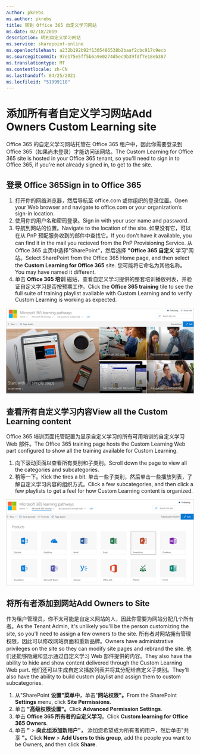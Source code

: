 ```yaml
---
author: pkrebs
ms.author: pkrebs
title: 转到 Office 365 自定义学习网站
ms.date: 02/18/2019
description: 转到自定义学习网站
ms.service: sharepoint-online
ms.openlocfilehash: a232b192b92f1305486538b2baaf2cbc917c9ecb
ms.sourcegitcommit: 97e175e5ff5b6a9e0274d5ec9b39fdf7e18eb387
ms.translationtype: MT
ms.contentlocale: zh-CN
ms.lasthandoff: 04/25/2021
ms.locfileid: "51999118"
---
```

# <a name="add-owners-custom-learning-site"></a><span data-ttu-id="79c22-103">添加所有者自定义学习网站</span><span class="sxs-lookup"><span data-stu-id="79c22-103">Add Owners Custom Learning site</span></span>

<span data-ttu-id="79c22-104">Office 365 的自定义学习网站托管在 Office 365 租户中，因此你需要登录到 Office 365（如果尚未登录）才能访问该网站。</span><span class="sxs-lookup"><span data-stu-id="79c22-104">The Custom Learning for Office 365 site is hosted in your Office 365 tenant, so you'll need to sign in to Office 365, if you're not already signed in, to get to the site.</span></span> 

## <a name="sign-in-to-office-365"></a><span data-ttu-id="79c22-105">登录 Office 365</span><span class="sxs-lookup"><span data-stu-id="79c22-105">Sign in to Office 365</span></span> 

1.  <span data-ttu-id="79c22-106">打开你的网络浏览器，然后导航至 office.com 或你组织的登录位置。</span><span class="sxs-lookup"><span data-stu-id="79c22-106">Open your Web browser and navigate to office.com or your organization’s sign-in location.</span></span> 
2.  <span data-ttu-id="79c22-107">使用你的用户名和密码登录。</span><span class="sxs-lookup"><span data-stu-id="79c22-107">Sign in with your user name and password.</span></span>
3.  <span data-ttu-id="79c22-108">导航到网站的位置。</span><span class="sxs-lookup"><span data-stu-id="79c22-108">Navigate to the location of the site.</span></span> <span data-ttu-id="79c22-109">如果没有它，可以在从 PnP 预配服务收到的邮件中查找它。</span><span class="sxs-lookup"><span data-stu-id="79c22-109">If you don't have it available, you can find it in the mail you recieved from the PnP Provisioning Service.</span></span> <span data-ttu-id="79c22-110">从 Office 365 主页中选择"SharePoint"，然后选择 **"Office 365 自定义** 学习"网站。</span><span class="sxs-lookup"><span data-stu-id="79c22-110">Select SharePoint from the Office 365 Home page, and then select the **Custom Learning for Office 365** site.</span></span> <span data-ttu-id="79c22-111">您可能将它命名为其他名称。</span><span class="sxs-lookup"><span data-stu-id="79c22-111">You may have named it different.</span></span> 
5. <span data-ttu-id="79c22-112">单击 **Office 365 培训** 磁贴，查看自定义学习提供的整套培训播放列表，并验证自定义学习是否按预期工作。</span><span class="sxs-lookup"><span data-stu-id="79c22-112">Click the **Office 365 training** tile to see the full suite of training playlist available with Custom Learning and to verify Custom Learning is working as expected.</span></span> 

![cg-goto.png](media/cg-goto.png)

## <a name="view-all-the-custom-learning-content"></a><span data-ttu-id="79c22-114">查看所有自定义学习内容</span><span class="sxs-lookup"><span data-stu-id="79c22-114">View all the Custom Learning content</span></span>
<span data-ttu-id="79c22-115">Office 365 培训页面托管配置为显示自定义学习的所有可用培训的自定义学习 Web 部件。</span><span class="sxs-lookup"><span data-stu-id="79c22-115">The Office 365 training page hosts the Custom Learning Web part configured to show all the training available for Custom Learning.</span></span> 

1. <span data-ttu-id="79c22-116">向下滚动页面以查看所有类别和子类别。</span><span class="sxs-lookup"><span data-stu-id="79c22-116">Scroll down the page to view all the categories and subcategories.</span></span>
2. <span data-ttu-id="79c22-117">稍等一下。</span><span class="sxs-lookup"><span data-stu-id="79c22-117">Kick the tires a bit.</span></span> <span data-ttu-id="79c22-118">单击一些子类别，然后单击一些播放列表，了解自定义学习内容的组织方式。</span><span class="sxs-lookup"><span data-stu-id="79c22-118">Click a few subcategories, and then click a few playlists to get a feel for how Custom Learning content is organized.</span></span> 

![cg-gotoall.png](media/cg-gotoall.png)

## <a name="add-owners-to-site"></a><span data-ttu-id="79c22-120">将所有者添加到网站</span><span class="sxs-lookup"><span data-stu-id="79c22-120">Add Owners to Site</span></span>
<span data-ttu-id="79c22-121">作为租户管理员，你不太可能是自定义网站的人，因此你需要为网站分配几个所有者。</span><span class="sxs-lookup"><span data-stu-id="79c22-121">As the Tenant Admin, it's unlikely you'll be the person customizing the site, so you'll need to assign a few owners to the site.</span></span> <span data-ttu-id="79c22-122">所有者对网站拥有管理权限，因此可以修改网站页面和重新品牌。</span><span class="sxs-lookup"><span data-stu-id="79c22-122">Owners have administrative privileges on the site so they can modify site pages and rebrand the site.</span></span> <span data-ttu-id="79c22-123">他们还能够隐藏和显示通过自定义学习 Web 部件提供的内容。</span><span class="sxs-lookup"><span data-stu-id="79c22-123">They also have the ability to hide and show content delivered through the Custom Learning Web part.</span></span> <span data-ttu-id="79c22-124">他们还可以生成自定义播放列表并将其分配给自定义子类别。</span><span class="sxs-lookup"><span data-stu-id="79c22-124">They'll also have the ability to build custom playlist and assign them to custom subcategories.</span></span>  

1. <span data-ttu-id="79c22-125">从"SharePoint **设置"菜单中**，单击"**网站权限"。**</span><span class="sxs-lookup"><span data-stu-id="79c22-125">From the SharePoint **Settings** menu, click **Site Permissions**.</span></span>
2. <span data-ttu-id="79c22-126">单击 **"高级权限设置"。**</span><span class="sxs-lookup"><span data-stu-id="79c22-126">Click **Advanced Permission Settings**.</span></span>
3. <span data-ttu-id="79c22-127">单击 **Office 365 所有者的自定义学习**。</span><span class="sxs-lookup"><span data-stu-id="79c22-127">Click **Custom learning for Office 365 Owners**.</span></span>
4. <span data-ttu-id="79c22-128">单击 **"**  >  **向此组添加新用户"，** 添加您希望成为所有者的用户，然后单击"共享 **"。**</span><span class="sxs-lookup"><span data-stu-id="79c22-128">Click **New** > **Add Users to this group**, add the people you want to be Owners, and then click **Share**.</span></span>

